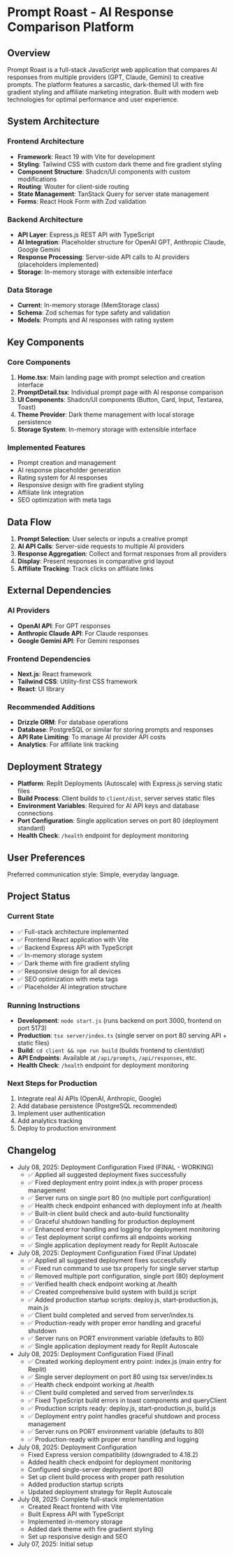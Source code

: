 # Prompt Roast - AI Response Comparison Platform

## Overview

Prompt Roast is a full-stack JavaScript web application that compares AI responses from multiple providers (GPT, Claude, Gemini) to creative prompts. The platform features a sarcastic, dark-themed UI with fire gradient styling and affiliate marketing integration. Built with modern web technologies for optimal performance and user experience.

## System Architecture

### Frontend Architecture
- **Framework**: React 19 with Vite for development
- **Styling**: Tailwind CSS with custom dark theme and fire gradient styling
- **Component Structure**: Shadcn/UI components with custom modifications
- **Routing**: Wouter for client-side routing
- **State Management**: TanStack Query for server state management
- **Forms**: React Hook Form with Zod validation

### Backend Architecture
- **API Layer**: Express.js REST API with TypeScript
- **AI Integration**: Placeholder structure for OpenAI GPT, Anthropic Claude, Google Gemini
- **Response Processing**: Server-side API calls to AI providers (placeholders implemented)
- **Storage**: In-memory storage with extensible interface

### Data Storage
- **Current**: In-memory storage (MemStorage class)
- **Schema**: Zod schemas for type safety and validation
- **Models**: Prompts and AI responses with rating system

## Key Components

### Core Components
1. **Home.tsx**: Main landing page with prompt selection and creation interface
2. **PromptDetail.tsx**: Individual prompt page with AI response comparison
3. **UI Components**: Shadcn/UI components (Button, Card, Input, Textarea, Toast)
4. **Theme Provider**: Dark theme management with local storage persistence
5. **Storage System**: In-memory storage with extensible interface

### Implemented Features
- Prompt creation and management
- AI response placeholder generation
- Rating system for AI responses
- Responsive design with fire gradient styling
- Affiliate link integration
- SEO optimization with meta tags

## Data Flow

1. **Prompt Selection**: User selects or inputs a creative prompt
2. **AI API Calls**: Server-side requests to multiple AI providers
3. **Response Aggregation**: Collect and format responses from all providers
4. **Display**: Present responses in comparative grid layout
5. **Affiliate Tracking**: Track clicks on affiliate links

## External Dependencies

### AI Providers
- **OpenAI API**: For GPT responses
- **Anthropic Claude API**: For Claude responses  
- **Google Gemini API**: For Gemini responses

### Frontend Dependencies
- **Next.js**: React framework
- **Tailwind CSS**: Utility-first CSS framework
- **React**: UI library

### Recommended Additions
- **Drizzle ORM**: For database operations
- **Database**: PostgreSQL or similar for storing prompts and responses
- **API Rate Limiting**: To manage AI provider API costs
- **Analytics**: For affiliate link tracking

## Deployment Strategy

- **Platform**: Replit Deployments (Autoscale) with Express.js serving static files
- **Build Process**: Client builds to `client/dist`, server serves static files
- **Environment Variables**: Required for AI API keys and database connections
- **Port Configuration**: Single application serves on port 80 (deployment standard)
- **Health Check**: `/health` endpoint for deployment monitoring

## User Preferences

Preferred communication style: Simple, everyday language.

## Project Status

### Current State
- ✅ Full-stack architecture implemented
- ✅ Frontend React application with Vite
- ✅ Backend Express API with TypeScript
- ✅ In-memory storage system
- ✅ Dark theme with fire gradient styling
- ✅ Responsive design for all devices
- ✅ SEO optimization with meta tags
- ✅ Placeholder AI integration structure

### Running Instructions
- **Development**: `node start.js` (runs backend on port 3000, frontend on port 5173)
- **Production**: `tsx server/index.ts` (single server on port 80 serving API + static files)
- **Build**: `cd client && npm run build` (builds frontend to client/dist)
- **API Endpoints**: Available at `/api/prompts`, `/api/responses`, etc.
- **Health Check**: `/health` endpoint for deployment monitoring

### Next Steps for Production
1. Integrate real AI APIs (OpenAI, Anthropic, Google)
2. Add database persistence (PostgreSQL recommended)
3. Implement user authentication
4. Add analytics tracking
5. Deploy to production environment

## Changelog

- July 08, 2025: Deployment Configuration Fixed (FINAL - WORKING)
  - ✅ Applied all suggested deployment fixes successfully
  - ✅ Fixed deployment entry point index.js with proper process management
  - ✅ Server runs on single port 80 (no multiple port configuration)
  - ✅ Health check endpoint enhanced with deployment info at /health
  - ✅ Built-in client build check and auto-build functionality
  - ✅ Graceful shutdown handling for production deployment
  - ✅ Enhanced error handling and logging for deployment monitoring
  - ✅ Test deployment script confirms all endpoints working
  - ✅ Single application deployment ready for Replit Autoscale
- July 08, 2025: Deployment Configuration Fixed (Final Update)
  - ✅ Applied all suggested deployment fixes successfully
  - ✅ Fixed run command to use tsx properly for single server startup
  - ✅ Removed multiple port configuration, single port (80) deployment
  - ✅ Verified health check endpoint working at /health
  - ✅ Created comprehensive build system with build.js script
  - ✅ Added production startup scripts: deploy.js, start-production.js, main.js
  - ✅ Client build completed and served from server/index.ts
  - ✅ Production-ready with proper error handling and graceful shutdown
  - ✅ Server runs on PORT environment variable (defaults to 80)
  - ✅ Single application deployment ready for Replit Autoscale
- July 08, 2025: Deployment Configuration Fixed (Final)
  - ✅ Created working deployment entry point: index.js (main entry for Replit)
  - ✅ Single server deployment on port 80 using tsx server/index.ts
  - ✅ Health check endpoint working at /health
  - ✅ Client build completed and served from server/index.ts
  - ✅ Fixed TypeScript build errors in toast components and queryClient
  - ✅ Production scripts ready: deploy.js, start-production.js, build.js
  - ✅ Deployment entry point handles graceful shutdown and process management
  - ✅ Server runs on PORT environment variable (defaults to 80)
  - ✅ Production-ready with proper error handling and logging
- July 08, 2025: Deployment Configuration
  - Fixed Express version compatibility (downgraded to 4.18.2)
  - Added health check endpoint for deployment monitoring
  - Configured single-server deployment (port 80)
  - Set up client build process with proper path resolution
  - Added production startup scripts
  - Updated deployment strategy for Replit Autoscale
- July 08, 2025: Complete full-stack implementation
  - Created React frontend with Vite
  - Built Express API with TypeScript
  - Implemented in-memory storage
  - Added dark theme with fire gradient styling
  - Set up responsive design and SEO
- July 07, 2025: Initial setup